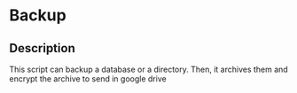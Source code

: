 # Backup

## Description

This script can backup a database or a directory. Then, it archives them and encrypt the archive to send in google drive
